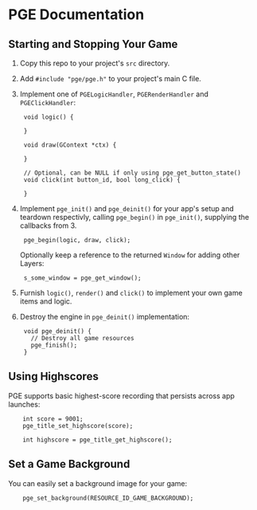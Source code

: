 # PGE Documentation

## Starting and Stopping Your Game

1. Copy this repo to your project's `src` directory.

2. Add `#include "pge/pge.h"` to your project's main C file.

3. Implement one of `PGELogicHandler`, `PGERenderHandler` and
   `PGEClickHandler`:

        void logic() {

        }

        void draw(GContext *ctx) {

        }

        // Optional, can be NULL if only using pge_get_button_state()
        void click(int button_id, bool long_click) {

        }

4. Implement `pge_init()` and `pge_deinit()` for your app's setup and teardown
   respectivly, calling `pge_begin()` in `pge_init()`, supplying the callbacks
   from 3.

        pge_begin(logic, draw, click);

   Optionally keep a reference to the returned `Window` for adding other Layers:

        s_some_window = pge_get_window();

5. Furnish `logic()`, `render()` and `click()` to implement your own game items
   and logic.

6. Destroy the engine in `pge_deinit()` implementation:

        void pge_deinit() {
          // Destroy all game resources
          pge_finish();
        }


## Using Highscores

PGE supports basic highest-score recording that persists across app launches:

        int score = 9001;
        pge_title_set_highscore(score);

        int highscore = pge_title_get_highscore();

## Set a Game Background

You can easily set a background image for your game:

        pge_set_background(RESOURCE_ID_GAME_BACKGROUND);
